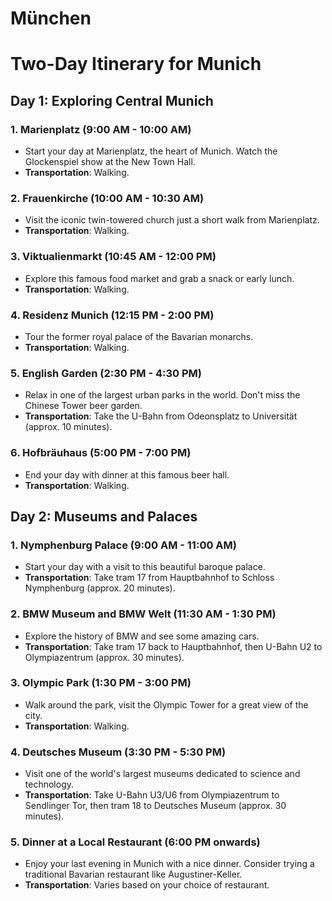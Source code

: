 # München
# Two-Day Itinerary for Munich

## Day 1: Exploring Central Munich

### 1. Marienplatz (9:00 AM - 10:00 AM)
- Start your day at Marienplatz, the heart of Munich. Watch the Glockenspiel show at the New Town Hall.
- **Transportation**: Walking.

### 2. Frauenkirche (10:00 AM - 10:30 AM)
- Visit the iconic twin-towered church just a short walk from Marienplatz.
- **Transportation**: Walking.

### 3. Viktualienmarkt (10:45 AM - 12:00 PM)
- Explore this famous food market and grab a snack or early lunch.
- **Transportation**: Walking.

### 4. Residenz Munich (12:15 PM - 2:00 PM)
- Tour the former royal palace of the Bavarian monarchs.
- **Transportation**: Walking.

### 5. English Garden (2:30 PM - 4:30 PM)
- Relax in one of the largest urban parks in the world. Don't miss the Chinese Tower beer garden.
- **Transportation**: Take the U-Bahn from Odeonsplatz to Universität (approx. 10 minutes).

### 6. Hofbräuhaus (5:00 PM - 7:00 PM)
- End your day with dinner at this famous beer hall.
- **Transportation**: Walking.

## Day 2: Museums and Palaces

### 1. Nymphenburg Palace (9:00 AM - 11:00 AM)
- Start your day with a visit to this beautiful baroque palace.
- **Transportation**: Take tram 17 from Hauptbahnhof to Schloss Nymphenburg (approx. 20 minutes).

### 2. BMW Museum and BMW Welt (11:30 AM - 1:30 PM)
- Explore the history of BMW and see some amazing cars.
- **Transportation**: Take tram 17 back to Hauptbahnhof, then U-Bahn U2 to Olympiazentrum (approx. 30 minutes).

### 3. Olympic Park (1:30 PM - 3:00 PM)
- Walk around the park, visit the Olympic Tower for a great view of the city.
- **Transportation**: Walking.

### 4. Deutsches Museum (3:30 PM - 5:30 PM)
- Visit one of the world's largest museums dedicated to science and technology.
- **Transportation**: Take U-Bahn U3/U6 from Olympiazentrum to Sendlinger Tor, then tram 18 to Deutsches Museum (approx. 30 minutes).

### 5. Dinner at a Local Restaurant (6:00 PM onwards)
- Enjoy your last evening in Munich with a nice dinner. Consider trying a traditional Bavarian restaurant like Augustiner-Keller.
- **Transportation**: Varies based on your choice of restaurant.

